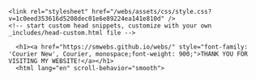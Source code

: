 
      

      

<html lang="en-US">
  <head>
    <meta charset="UTF-8" />
    <meta http-equiv="X-UA-Compatible" content="IE=edge" />
    <meta name="viewport" content="width=device-width, initial-scale=1" />

<!-- Begin Jekyll SEO tag v2.8.0 -->
<title>S.M. WEBS</title>
<meta name="generator" content="Jekyll v3.9.3" />
<meta property="og:title" content="webs" />
<meta property="og:locale" content="en_US" />
<meta name="description" content="JAI SHREE RAM" />
<meta property="og:description" content="JAI SHREE RAM" />
<link rel="canonical" href="https://smwebs.github.io/webs/" />
<meta property="og:url" content="https://smwebs.github.io/webs/" />
<meta property="og:site_name" content="webs" />
<meta property="og:type" content="website" />
<meta name="twitter:card" content="summary" />
<meta property="twitter:title" content="webs" />
<script type="application/ld+json">
{"@context":"https://schema.org","@type":"WebSite","description":"JAI SHREE RAM","headline":"webs","name":"webs","url":"https://smwebs.github.io/webs/"}</script>
<!-- End Jekyll SEO tag -->

    <link rel="stylesheet" href="/webs/assets/css/style.css?v=1c0eed353616d5208dec01e6e89224ea141e810d" />
    <!-- start custom head snippets, customize with your own _includes/head-custom.html file -->

<!-- Setup Google Analytics -->



<!-- You can set your favicon here -->
<!-- link rel="shortcut icon" type="image/x-icon" href="/webs/favicon.ico" -->

<!-- end custom head snippets -->

  </head>
  <body>
    <div class="container-lg px-3 my-5 markdown-body">
      
      <h1><a href="https://smwebs.github.io/webs/" style="font-family: 'Courier New', Courier, monospace;font-weight: 900;">THANK YOU FOR VISITING MY WEBSITE!</a></h1>
      <html lang="en" scroll-behavior="smooth">
<head>
    <meta charset="UTF-8" />
    <meta name="viewport" content="width=device-width, initial-scale=1.0" />
    <title>S.M. WEBS</title>
    <link rel="stylesheet" href="https://cdnjs.cloudflare.com/ajax/libs/font-awesome/6.4.2/css/all.min.css" />
    <style>
        .h1{
            text-decoration: underline;
            font-family: Georgia, 'Times New Roman', Times, serif;
            font-size: larger;
            font-weight: 900;
        }

        .btn{
            border-radius: 10px;
            font-size: larger;
            font-family: cursive;
            font-weight: 900;
            font-style: italic;
            background-color: black;
            color: orangered;
        }
        .dark-mode{
            background-color:#100101;
            color: white;
        }
        .yellow-mode{
            background-color: yellow;
            color: blue;
        }
        .nav{
            background-color: black;
            height: 300px;
            border-radius: 10px;
            border-color: aqua;
            width: 399px    ;
            color: white;
        }
        .aqua{
            color: aqua;
        }
        .div{
            display: flex;
        }

        .nav2{
            background-color: #212121;
            color: purple;
            border-radius: 1000px;
            height: 250px;
            width: 700px;
        }
        .id{
            background-color: #212121;
            color: #bb86fc;
            height: 150px;
            width: 399px;
            border-radius: 10px;
            border-color: aqua;
            font-family: 'Gill Sans', 'Gill Sans MT', Calibri, 'Trebuchet MS', sans-serif;
            font-weight: 900;
            font-size: xx-large;
        }
        .about:hover{
            color:#bb86fc;
            text-decoration: underline;
            background-color: green;
            
        }
        .about{
            color: white;
            cursor: pointer;
        }
        .submit:hover{
        background-color:lightgreen;
        color:black;
        }
    </style>
</head>
<body bgcolor="lightgrey">
      <H1>You are the visitor number:</H1>
      <!-- hitwebcounter Code START -->
<a href="https://www.hitwebcounter.com" target="_blank">
    <img src="https://hitwebcounter.com/counter/counter.php?page=9545262&style=0032&nbdigits=5&type=page&initCount=0" title="Counter Widget" Alt="Visit counter For Websites"   border="0" /></a>   
    <button onclick="myFunction()" style="color: transparent;background-color: black;border-radius: 99px;float:right;">w</button> &nbsp;
    <button onclick="yourFunction()" style="color: transparent;background-color: yellow;border-radius: 99px;float: right;">w</button>
    <script>
        function myFunction() {
            var element = document.body;
            element.classList.toggle("dark-mode")
        }
        function yourFunction() {
            var element = document.body;
            element.classList.toggle("yellow-mode")
        }
    </script><hr size="10px" />
    <marquee behavior="" direction="left" style="color: #bb86fc;background-color: #212121;width: 890px;border-radius: 5px;">
Hello! I am Shivansh.I am from Bihar, India and I am currently living in Uttar Pradesh.
I am 12 year old.I started coding in June, 2023.I have made many projects which will be linked soon to this website.
I am a HTML &amp; CSS programmer.
        </marquee>
    <hr size="10px" />
    <button style="background-color:lightslategray">ABOUT</button>
    <button style="background-color:lightslategray">BUSINESS</button>
    <button style="background-color:lightslategray">FEEDBACK</button>
    <button style="background-color:lightslategray">CODING</button>
    <button style="background-color:lightslategray">PROGRAMMING</button>
    <button style="background-color:lightslategray">S.M.</button>
    <button style="background-color:lightslategray">SOFTWARES</button>
    <button style="background-color:lightslategray">YOUNG</button>
    <button style="background-color:lightslategray">COMPUTER EXPERT</button>
    <hr size="10px" />
    <div id="navbar" style="border-radius: 10px;display:block;background-color:#212121; height:60px;margin-right: 2px;margin-left: 2px; text-align:center;padding-top: 0.5cm;font-family:  'Poppins', sans-serif; ">
        <a href="#about" style="cursor: pointer;">    <button class="about" style="background-color: transparent;border-color: transparent;font-size: large;text-decoration: underline
        ;;">About Me</button></a>
        <a href="#business"><button class="about" style="background-color: transparent;border-color: transparent;font-size: large;text-decoration: underline;cursor: pointer;">Business</button></a>
        <a href="#coding"><button class="about" style="background-color: transparent;border-color: transparent;font-size: large;text-decoration: underline;">Coding</button></a>
    </div><br /><br /><br /><br /><marquee width="100%" behavior="alternate" bgcolor="lightyellow" style="text-decoration:underline;border-radius:10px">&gt;--S.M. WEBS--&lt;</marquee><hr />
    <nav class="id">=&gt;Developer <br />
                    =&gt;Designer
                 <br />
                    =&gt;Coder</nav>
    <hr />
        <br />
        <a name="about">
    <h1 align="center" class="h1">|ABOUT||ME|</h1> 
    <p style="text-align: center;font-style:italic;">I am Shivansh Mishra</p>
        <p style="text-align: center">I am a Computer/Coding expert</p>
        <p style="text-align:center;font-style:italic;">I am 12yrs old</p>
        <p style="text-align: center">I am from Bihar</p>
        <p style="text-align: center;font-style:italic;">I am in Class8</p><hr size="10px" />
            <details type="disc">
                <summary style="text-align: right;color:firebrick;font-size: larger;font-family: 'Courier New', Courier, monospace;font-weight: 900;">HOW I DO CODING?(Click)</summary>
                 <p style="text-align: right;font-size: large;font-family: 'Courier New', Courier, monospace;font-weight: 900;">I am a HTML/CSS programmer.I do coding most likely everyday.Coding is my passion/hobby</p><br />
                 <p style="text-align: right;font-size: large;font-family: 'Courier New', Courier, monospace;font-weight: 900;">I use<mark style="color:darkred">Visual Studio Code Editor</mark> for coding</p><br />
                 <p style="text-align: right;font-size: large;font-family: 'Courier New', Courier, monospace;font-weight: 900;">I use Windows11 Home for coding</p>
                 </details>
                 <hr />
                 <div align="center">
                    <button class="btn">My Blog:</button><br /><br />
                    <div class="navbar" style="border-radius: 10px;padding: 3%;padding-top: 0.5cm;color: white;background-color: black">
                        <p style="font-family:system-ui, -apple-system, BlinkMacSystemFont, 'Segoe UI', Roboto, Oxygen, Ubuntu, Cantarell, 'Open Sans', 'Helvetica Neue', sans-serif;font-weight: 900;">I will tell my entire journey of programming in this blog.
                    I started coding in June2023.I want to become a software engineer.I am only 12 year old as you know in my description.As you know that this generation is going towards gaming and devices.So,there are 2 types of people who wants to become a software engineer.
                    First, people who don't know even a single thing about devices and programming but still saying that I want to become a software engineer.(btw I was also like that few months earlier.lol)
                2nd, people who actually wants to become a software engineer and know most of the things in computer.Many talks about computer is done, let's move on to my blog.In sports I like to play Table-Tennis.
                I am living in my society since 8 years, but didn't went to play in ground ever and also didn't made any friend.As you know that 2020-2021 was the crucial years for us due to Corona.
                In 2020 I was in class 5th.So, I was not able to even to walk properly because I was just laying on bed,attending classes and watching TV.I started playing in class 6th
                around October.Everyone was making jokes on me and I had to handle many humiliations as I was not able to walk and run properly.After 5-6 days, I was sick due to Dengue for 25-30 days and admitted also.After that I stopped playing 
                with my friends.In 2022 my school was reopened so I get chances to improve my physical fitness.In ending of 2022 I started to playing with my friends.I am writing this blog on <b>3 August 2023</b>
                and my physical fitness is very good right now:)</p><i class="fa-regular fa-face-smile fa-fade fa-2xl"></i></div>
                        <hr size="20px" />
                 </div>
                 <a name="coding">
                 <div class="div">
                 <nav class="nav"><center><br />
                    <h1><u>HTML-CLEARED</u><br /></h1>
                <p>
                    <b style="color: aqua;" class="aqua">1:</b>Making Registration Forms <br />
                   <b class="aqua">2:</b> Making Animations <br />
                    <b class="aqua">3:</b>Making Dark/Any Color Mode Toggle Button <br />   
                    <br />
                           </p></center></nav> &nbsp;&nbsp;&nbsp;&nbsp;&nbsp;&nbsp;
                 <nav class="nav"><center><br />
                    <h1><u>CSS AND JAVASCRIPT</u><br /></h1>
                <p>
                    <b class="aqua">1:</b>All The Properties Of CSS Is Learned <br />
                    <b class="aqua">2:</b>All The Text Formatting, Graphics, Audio, &amp; Video elements Is Learned <br />
                    <b class="aqua">3:</b>Learning Javascript Basics <br />
                    <br />
                    
                </p>
                </center></nav><br />
                &nbsp;&nbsp;&nbsp;&nbsp;&nbsp;&nbsp;
                <nav class="nav"><center><br />
                    <h1><u>MY PROJECTS</u><br /></h1>
                <p>
                    <b class="aqua">1:</b>Electric Online Shopping Website <br />
                    <b class="aqua">2:</b>My Own Website <br />
                    <b class="aqua">3:</b>Online Grocery Website <br />
                    <b class="aqua">4:</b>Coding Form <br />
                     <br />

                </p>
                </center></nav>
                </div>
                 <hr size="20px" /><center>
                 <nav class="nav2"><br />
                    <h1><u><b>What is coding?</b></u></h1>
                    <br /><center>
                    <p><b>Coding creates a set of instructions for computers to follow. These instructions determine what actions a computer can and cannot take. Coding allows programmers   to build programs, such as websites and apps.
                        If you have to do coding on the top,   learn "HCJ"(HTML, CSS &amp; JAVASCRIPT).
                    </b></p></center>
                 </nav>
                 </center>
                </a>
                 <hr size="20px" />
                 <a name="business">
                 <fieldset style="border-radius: 80px;border-color:darkblue"><h5 style="text-align: center;text-decoration:underline">|BUSINESS|</h5>
                    <h6>IF YOU NEED ANY PROJECT FEEL FREE TO CALL ON[9773774802]</h6> 
                <h7 style="text-decoration: underline;cursor:pointer">THE CHARGES ARE:</h7>
                <ul type="disc">
                    <li>FOR STATIC WEBPAGE:70RS</li>
                    <li>FOR DYNAMIC WEBPAGE:150RS</li>
                        <H8 style="text-decoration:underline;cursor:pointer">THE CONTACT IS:</H8>
                    <ul type="disc">
                        <b><li>9773774802</li></b><br />
                        <b><h9>My Youtube Channel:<a href="https://www.youtube.com/channel/UCSjB7NNez6CGy0sdDTV57Bg">https://www.youtube.com/channel/UCSjB7NNez6CGy0sdDTV57Bg</a></h9></b>   <br /><br />            
                <h9 style="font-style: italic">PLEASE GIVE ME A FEEDBACK</h9><br /><br />
                <form>
                    <input type="checkbox" value="Yes" />Yes<br /><br />
                    <input type="checkbox" value="No" />No<br />
                </form>
                        <br />
                <select>
                    <br />
                    <option value="sad">1 STAR</option>
                    <option value="sad">2 STAR</option>
                    <option value="sad">3 STAR</option>
                    <option value="sad">4 STAR</option>
                    <option value="sad">5 STAR</option><br />
                </select>
                <form><br />
                    Feedback:<br />
                    <input type="text" /><br /><br />
                    <input type="radio" value="Other" />Other
                <br />
                    <br />
                    <input type="submit" value="Submit" class="submit" />
                </form>
            

                    
                
</ul></ul>


      
    
    <script src="https://cdnjs.cloudflare.com/ajax/libs/anchor-js/4.1.0/anchor.min.js" integrity="sha256-lZaRhKri35AyJSypXXs4o6OPFTbTmUoltBbDCbdzegg=" crossorigin="anonymous"></script>
    <script>anchors.add();</script>
  
</fieldset>
<hr /><br />
<i class="fa-brands fa-github fa-2xl"></i>
<div style="float: right;">
<i class="fa-brands fa-youtube fa-2xl" style="color: red;"></i>
<i class="fa-brands fa-whatsapp fa-2xl" style="color: green;fill: green;"></i>



      
    
    <script src="https://cdnjs.cloudflare.com/ajax/libs/anchor-js/4.1.0/anchor.min.js" integrity="sha256-lZaRhKri35AyJSypXXs4o6OPFTbTmUoltBbDCbdzegg=" crossorigin="anonymous"></script>
    <script>anchors.add();</script>
  


      
    
    <script src="https://cdnjs.cloudflare.com/ajax/libs/anchor-js/4.1.0/anchor.min.js" integrity="sha256-lZaRhKri35AyJSypXXs4o6OPFTbTmUoltBbDCbdzegg=" crossorigin="anonymous"></script>
    <script>anchors.add();</script>
  


      
    
    <script src="https://cdnjs.cloudflare.com/ajax/libs/anchor-js/4.1.0/anchor.min.js" integrity="sha256-lZaRhKri35AyJSypXXs4o6OPFTbTmUoltBbDCbdzegg=" crossorigin="anonymous"></script>
    <script>anchors.add();</script>
  


      
    </div>
    <script src="https://cdnjs.cloudflare.com/ajax/libs/anchor-js/4.1.0/anchor.min.js" integrity="sha256-lZaRhKri35AyJSypXXs4o6OPFTbTmUoltBbDCbdzegg=" crossorigin="anonymous"></script>
    <script>anchors.add();</script>
  
